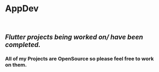 # **AppDev**<br /><br />
## *Flutter projects being worked on/ have been completed.*<br />
### All of my Projects are OpenSource so please feel free to work on them.
